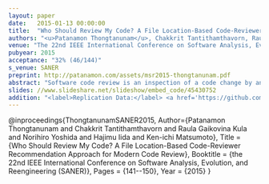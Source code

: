 ```yaml
---
layout: paper
date:   2015-01-13 00:00:00
title:  "Who Should Review My Code? A File Location-Based Code-Reviewer Recommendation Approach for Modern Code Review"
authors: "<u>Patanamon Thongtanunam</u>, Chakkrit Tantithamthavorn, Raula Gaikovina Kula, Norihiro Yoshida, Hajimu Iida, Ken-ichi Matsumoto"
venue: "The 22nd IEEE International Conference on Software Analysis, Evolution, and Reengineering (SANER2015)"
pubyear: 2015
acceptance: "32% (46/144)"
s_venue: SANER
preprint: http://patanamon.com/assets/msr2015-thongtanunam.pdf
abstract: "Software code review is an inspection of a code change by an independent third-party developer in order to identify and fix defects before an integration. Effectively performing code review can improve the overall software quality. In recent years, Modern Code Review (MCR), a lightweight and tool-based code inspection, has been widely adopted in both proprietary and open-source software systems. Finding appropriate code-reviewers in MCR is a necessary step of reviewing a code change. However, little research is known the difficulty of finding code-reviewers in a distributed software development and its impact on reviewing time. In this paper, we investigate the impact of reviews with code-reviewer assignment problem has on reviewing time. We find that reviews with code-reviewer assignment problem take 12 days longer to approve a code change. To help developers find appropriate code-reviewers, we propose RevFinder, a file location-based code-reviewer recommendation approach. We leverage a similarity of previously reviewed file path to recommend an appropriate code-reviewer. The intuition is that files that are located in similar file paths would be managed and reviewed by similar experienced code-reviewers. Through an empirical evaluation on a case study of 42,045 reviews of Android Open Source Project (AOSP), OpenStack, Qt and LibreOffice projects, we find that RevFinder  accurately recommended 79% of reviews with a top 10 recommendation. RevFinder also correctly recommended the code-reviewers with a median rank of 4. The overall ranking of RevFinder is 3 times better than that of a baseline approach. We believe that RevFinder could be applied to MCR in order to help developers find appropriate code-reviewers and speed up the overall code review process."
slides: //www.slideshare.net/slideshow/embed_code/45430752
addition: "<label>Replication Data:</label> <a href='https://github.com/patanamon/revfinder'>available at GitHub</a>"
---
```

@inproceedings{ThongtanunamSANER2015,
	Author={Patanamon Thongtanunam and  Chakkrit Tantithamthavorn and  Raula Gaikovina Kula and  Norihiro Yoshida and  Hajimu Iida and  Ken-ichi Matsumoto},
	Title = {Who Should Review My Code? A File Location-Based Code-Reviewer Recommendation Approach for Modern Code Review},
	Booktitle = {the 22nd IEEE International Conference on Software Analysis, Evolution, and Reengineering (SANER)},
	Pages = {141--150},
	Year = {2015}
}